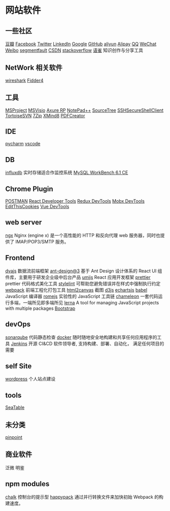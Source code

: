 # 网站软件

## 一些社区

[豆瓣](https://www.douban.com/)
[Facebook](https://developers.facebook.com/)
[Twitter](https://dev.twitter.com/)
[LinkedIn](https://www.linkedin.com/developers/)
[Google](https://developers.google.cn/)
[GitHub](https://github.com/)
[aliyun](https://www.aliyun.com/)
[Alipay](https://open.alipay.com/platform/home.htm)
[QQ](https://open.tencent.com/)
[WeChat](https://open.weixin.qq.com/)
[Weibo](https://weibo.com/)
[segmentfault](https://segmentfault.com/)
[CSDN](https://www.csdn.net/)
[stackoverflow](https://stackoverflow.com/)
[语雀](https://www.yuque.com/) 知识创作与分享工具

## NetWork 相关软件

[wireshark](https://www.wireshark.org/)
[Fidder4](https://www.telerik.com/download/fiddler)

## 工具

[MSProject]()
[MSVisio]()
[Axure RP]()
[NotePad++]()
[SourceTree]()
[SSHSecureShellClient]()
[TortoiseSVN]()
[7Zip]()
[XMind8]()
[PDFCreator]()

## IDE

[pycharm]()
[vscode]()

## DB

[influxdb]() 实时存储适合作监控系统
[MySQL WorkBench 6.1 CE]()

## Chrome Plugin

[POSTMAN]()
[React Developer Tools]()
[Redux DevTools]()
[Mobx DevTools]()
[EditThisCookies]()
[Vue DevTools]()

## web server

[ngx](http://nginx.org/) Nginx (engine x) 是一个高性能的 HTTP 和反向代理 web 服务器，同时也提供了 IMAP/POP3/SMTP 服务。

## Frontend

[dvajs](https://dvajs.com/) 数据流前端框架
[ant-design@3](https://3x.ant.design/) 基于 Ant Design 设计体系的 React UI 组件库，主要用于研发企业级中后台产品
[umijs](https://umijs.org/) React 应用开发框架
[prettier](https://prettier.io/) prettier 代码格式美化工具
[stylelint](https://stylelint.io/) 可帮助您避免错误并在样式中强制执行约定
[webpack](https://webpack.js.org/) 前端工程化打包工具
[html2canvas](https://html2canvas.hertzen.com/) 截图
[d3js](https://d3js.org/)
[echartsjs](https://www.echartsjs.com/zh/index.html)
[babel](https://babeljs.io/) JavaScript 编译器
[romejs](https://romejs.dev/) 实验性的 JavaScript 工具链
[chameleon](https://github.com/didi/chameleon) 一套代码运行多端，一端所见即多端所见
[lerna](https://github.com/lerna/lerna) A tool for managing JavaScript projects with multiple packages
[Bootstrap](https://getbootstrap.com/)

## devOps

[sonarqube](https://www.sonarqube.org/) 代码静态检查
[docker](https://www.docker.com/) 随时随地安全地构建和共享任何应用程序的工具
[Jenkins](https://jenkins.io/zh/) 开源 CI&CD 软件领导者, 支持构建、部署、自动化， 满足任何项目的需要

## self Site

[wordpress](https://zh-cn.wordpress.com/) 个人站点建设

## tools

[SeaTable]()

## 未分类

[pinpoint]()

## 商业软件

泛微
明鉴

## npm modules

[chalk](https://www.npmjs.com/package/chalk) 控制台的提示型
[happypack](https://www.npmjs.com/package/happypack) 通过并行转换文件来加快初始 Webpack 的构建速度。
